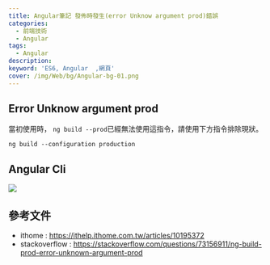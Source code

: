 ```yaml
---
title: Angular筆記 發佈時發生(error Unknow argument prod)錯誤 
categories: 
  - 前端技術
  - Angular
tags: 
  - Angular
description:
keyword: 'ES6, Angular  ,網頁'
cover: /img/Web/bg/Angular-bg-01.png
---
```


## Error Unknow argument prod
當初使用時， ```ng build --prod```已經無法使用這指令，請使用下方指令排除現狀。

```cli
ng build --configuration production
```

## Angular Cli
![](/imgage/20221201_16-10-33.png)


## 參考文件
- ithome : https://ithelp.ithome.com.tw/articles/10195372
- stackoverflow : https://stackoverflow.com/questions/73156911/ng-build-prod-error-unknown-argument-prod